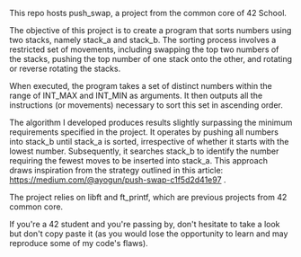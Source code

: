 This repo hosts push_swap, a project from the common core of 42 School.

The objective of this project is to create a program that sorts numbers using two stacks, namely stack_a and stack_b. The sorting process involves a restricted set of movements, including swapping the top two numbers of the stacks, pushing the top number of one stack onto the other, and rotating or reverse rotating the stacks.

When executed, the program takes a set of distinct numbers within the range of INT_MAX and INT_MIN as arguments. It then outputs all the instructions (or movements) necessary to sort this set in ascending order.

The algorithm I developed produces results slightly surpassing the minimum requirements specified in the project. It operates by pushing all numbers into stack_b until stack_a is sorted, irrespective of whether it starts with the lowest number. Subsequently, it searches stack_b to identify the number requiring the fewest moves to be inserted into stack_a. This approach draws inspiration from the strategy outlined in this article: https://medium.com/@ayogun/push-swap-c1f5d2d41e97 .

The project relies on libft and ft_printf, which are previous projects from 42 common core.

If you're a 42 student and you're passing by, don't hesitate to take a look but don't copy paste it (as you would lose the opportunity to learn and may reproduce some of my code's flaws).
